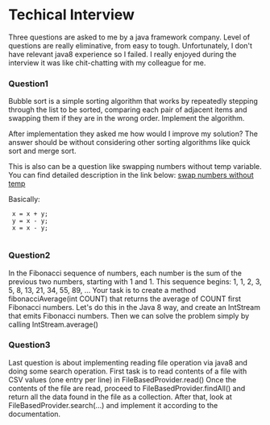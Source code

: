 # Techical Interview

Three questions are asked to me by a java framework company. Level of questions are really eliminative, from easy to tough. Unfortunately, I 
don't have relevant java8 experience so I failed. I really enjoyed during the interview it was like chit-chatting with my colleague for me.


### Question1

Bubble sort is a simple sorting algorithm that works by repeatedly stepping through the list to be sorted, comparing each pair of adjacent items and swapping them if they are in the wrong order. Implement the algorithm.

After implementation they asked me how would I improve my solution? The answer should be without considering other sorting algorithms like quick sort and merge sort. 

This is also can be a question like swapping numbers without temp variable. You can find detailed description in the link below: 
[swap numbers without temp](http://www.geeksforgeeks.org/swap-two-numbers-without-using-temporary-variable/)

Basically:

```
 x = x + y;
 y = x - y;
 x = x - y;
 
```

### Question2

In the Fibonacci sequence of numbers, each number is the sum of the previous two numbers, starting with 1 and 1. This sequence begins:
	1, 1, 2, 3, 5, 8, 13, 21, 34, 55, 89, ...
Your task is to create a method fibonacciAverage(int COUNT) that returns the average of COUNT first Fibonacci numbers. Let's do this in the Java 8 way, and create an IntStream that emits Fibonacci numbers. Then we can solve the problem simply by calling IntStream.average()

### Question3

Last question is about implementing reading file operation via java8 and doing some search operation. 
First task is to read contents of a file with CSV values (one entry per line) in FileBasedProvider.read()
Once the contents of the file are read, proceed to FileBasedProvider.findAll() and return all the data found in the file as a collection.
After that, look at FileBasedProvider.search(...) and implement it according to the documentation.

